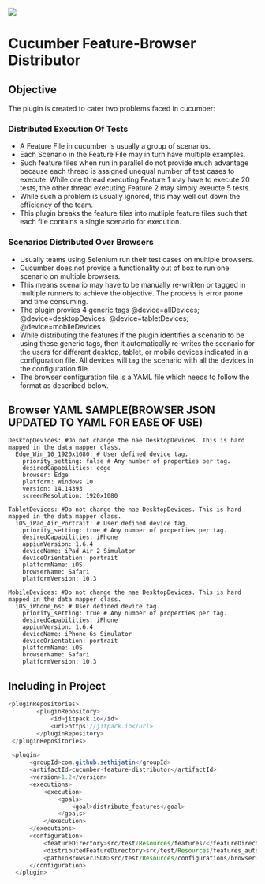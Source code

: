 [![](https://jitpack.io/v/sethijatin/cucumber-feature-distributor.svg)](https://jitpack.io/#sethijatin/cucumber-feature-distributor)
# Cucumber Feature-Browser Distributor

## Objective
The plugin is created to cater two problems faced in cucumber:

### Distributed Execution Of Tests
* A Feature File in cucumber is usually a group of scenarios.
* Each Scenario in the Feature File may in turn have multiple examples.
* Such feature files when run in parallel do not provide much advantage because each thread is assigned unequal number of test cases to execute. While one thread executing Feature 1 may have to execute 20 tests, the other thread executing Feature 2 may simply exeucte 5 tests. 
* While such a problem is usually ignored, this may well cut down the efficiency of the team.
* This plugin breaks the feature files into mutliple feature files such that each file contains a single scenario for execution.

### Scenarios Distributed Over Browsers
* Usually teams using Selenium run their test cases on multiple browsers.
* Cucumber does not provide a functionality out of box to run one scenario on multiple browsers.
* This means scenario may have to be manually re-written or tagged in multiple runners to achieve the objective. The process is error prone and time consuming.
* The plugin provies 4 generic tags @device=allDevices; @device=desktopDevices; @device=tabletDevices; @device=mobileDevices
* While distributing the features if the plugin identifies a scenario to be using these generic tags, then it automatically re-writes the scenario for the users for different desktop, tablet, or mobile devices indicated in a configuration file. All devices will tag the scenario with all the devices in the configuration file. 
* The browser configuration file is a YAML file which needs to follow the format as described below. 


## Browser YAML SAMPLE(BROWSER JSON UPDATED TO YAML FOR EASE OF USE)

```YML
DesktopDevices: #Do not change the nae DesktopDevices. This is hard mapped in the data mapper class.
  Edge_Win_10_1920x1080: # User defined device tag.
    priority_setting: false # Any number of properties per tag.
    desiredCapabilities: edge
    browser: Edge
    platform: Windows 10
    version: 14.14393
    screenResolution: 1920x1080

TabletDevices: #Do not change the nae DesktopDevices. This is hard mapped in the data mapper class.
  iOS_iPad_Air_Portrait: # User defined device tag.
    priority_setting: true # Any number of properties per tag.
    desiredCapabilities: iPhone
    appiumVersion: 1.6.4
    deviceName: iPad Air 2 Simulator
    deviceOrientation: portrait
    platformName: iOS
    browserName: Safari
    platformVersion: 10.3

MobileDevices: #Do not change the nae DesktopDevices. This is hard mapped in the data mapper class.
  iOS_iPhone_6s: # User defined device tag.
    priority_setting: true # Any number of properties per tag.
    desiredCapabilities: iPhone
    appiumVersion: 1.6.4
    deviceName: iPhone 6s Simulator
    deviceOrientation: portrait
    platformName: iOS
    browserName: Safari
    platformVersion: 10.3
```

## Including in Project
```java
<pluginRepositories>
        <pluginRepository>
            <id>jitpack.io</id>
            <url>https://jitpack.io</url>
        </pluginRepository>
 </pluginRepositories>

 <plugin>
      <groupId>com.github.sethijatin</groupId>
      <artifactId>cucumber-feature-distributor</artifactId>
      <version>1.2</version>
      <executions>
          <execution>
              <goals>
                  <goal>distribute_features</goal>
              </goals>
          </execution>
      </executions>
      <configuration>
          <featureDirectory>src/test/Resources/features/</featureDirectory> <!-- Path where actual feature files created for the projects are placed -->
          <distributedFeatureDirectory>src/test/Resources/features_automation/</distributedFeatureDirectory> <!-- Path where distributed features will be placed -->
          <pathToBrowserJSON>src/test/Resources/configurations/browser-config.yaml</pathToBrowserJSON> <!-- A Browser Config File (UPDATED TO YAML NO MORE JSON). Following a specific standard. Format is fixed and must not be changed.-->
      </configuration>
  </plugin>
```

